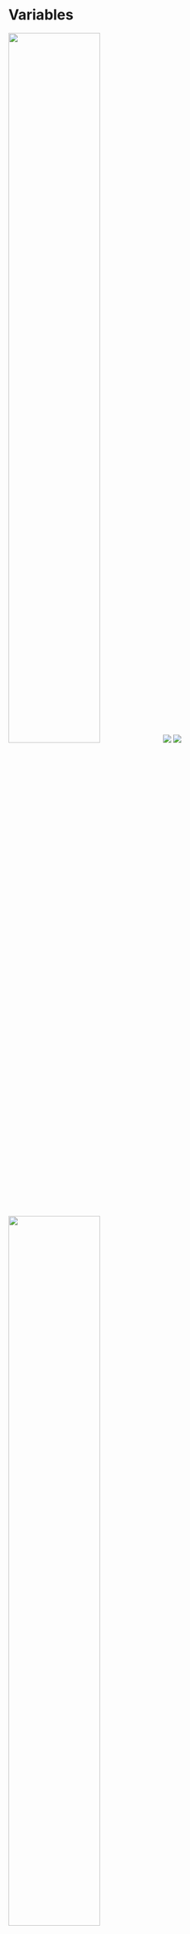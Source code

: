 # Variables

<img src="https://assets.exercism.org/bootcamp/diagrams/javascript/1d.png" class="diagram" style="width: 60%"/>
<img src="https://assets.exercism.org/bootcamp/diagrams/javascript/2.png" class="diagram"/>
<img src="https://assets.exercism.org/bootcamp/diagrams/javascript/3.png" class="diagram"/>
<img src="https://assets.exercism.org/bootcamp/diagrams/javascript/4.png" class="diagram" style="width: 60%"/>
<img src="https://assets.exercism.org/bootcamp/diagrams/javascript/5.png" class="diagram" style="width: 85%"/>
<img src="https://assets.exercism.org/bootcamp/diagrams/javascript/6.png" class="diagram" style="width: 70%"/>
